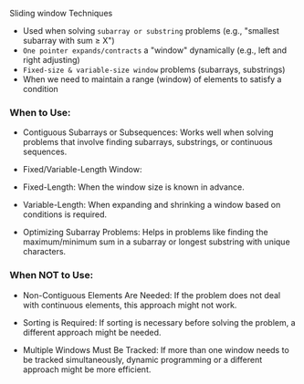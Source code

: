 Sliding window Techniques

- Used when solving `subarray or substring` problems (e.g., "smallest subarray with sum ≥ X")
- `One pointer expands/contracts` a "window" dynamically (e.g., left and right adjusting)
- `Fixed-size & variable-size window` problems (subarrays, substrings)
- When we need to maintain a range (window) of elements to satisfy a condition

### When to Use:
- Contiguous Subarrays or Subsequences: Works well when solving problems that involve 
  finding subarrays, substrings, or continuous sequences.

- Fixed/Variable-Length Window:
 - Fixed-Length: When the window size is known in advance.
 - Variable-Length: When expanding and shrinking a window based on conditions is required.

- Optimizing Subarray Problems: Helps in problems like finding the maximum/minimum sum 
  in a subarray or longest substring with unique characters.

### When NOT to Use:

- Non-Contiguous Elements Are Needed: 
  If the problem does not deal with continuous elements, this approach might not work.

- Sorting is Required: 
  If sorting is necessary before solving the problem, a different approach might be needed.


- Multiple Windows Must Be Tracked: 
   If more than one window needs to be tracked simultaneously, dynamic programming 
   or a different approach might be more efficient.